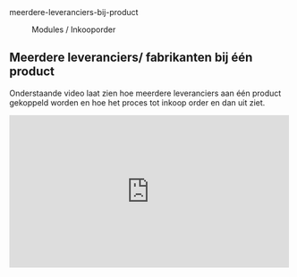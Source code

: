 <properties>
	<page>
		<title>meerdere-leveranciers-bij-product</title>
		<description>meerdere-leveranciers-bij-product</description>
	</page>
	<menu>
		<position>Modules / Inkooporder </position> 
		<title>Meerdere leveranciers bij één product</title>
	</menu>
</properties>

## Meerdere leveranciers/ fabrikanten bij één product ##

Onderstaande video laat zien hoe meerdere leveranciers aan één product gekoppeld worden en hoe het proces tot inkoop order en dan uit ziet.

<iframe src="https://player.vimeo.com/video/152557601?color=ff9933&title=0&byline=0" width="500" height="273" frameborder="0" webkitallowfullscreen mozallowfullscreen allowfullscreen></iframe>